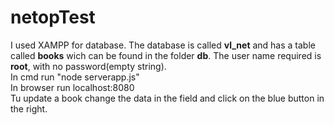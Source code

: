 # netopTest
I used XAMPP for database. The database is called <b>vl_net</b> and has a table called <b>books</b> wich can be found in the folder <b>db</b>. The user name required is <b>root</b>, with no password(empty string).<br>
In cmd run "node serverapp.js"<br>
In browser run localhost:8080<br>
Tu update a book change the data in the field and click on the blue button in the right.
